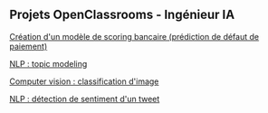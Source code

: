 ## Projets OpenClassrooms - Ingénieur IA

[Création d'un modèle de scoring bancaire (prédiction de défaut de paiement)](./OC-IA-P04/OC-IA-P4%20-%20lite.html)

[NLP : topic modeling](./OC-IA-P06/OC-IA-P6-NLP.html)

[Computer vision : classification d'image](./OC-IA-P06/OC-IA-P6-CV.html)

[NLP : détection de sentiment d'un tweet](./OC-IA-P07/OC-IA-P07_NN_TRAINING.html)


